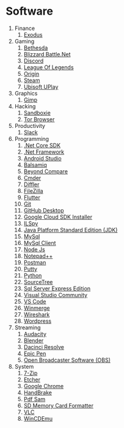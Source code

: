 # Software

1. Finance
    1. [Exodus](https://www.exodus.io/download/)
1. Gaming
    1. [Bethesda](https://bethesda.net/en/dashboard)
    1. [Blizzard Battle.Net](https://www.blizzard.com/en-us/apps/battle.net/desktop)
    1. [Discord](https://discordapp.com/)
    1. [League Of Legends](https://na.leagueoflegends.com/en/)
    1. [Origin](https://www.origin.com/usa/en-us/store)
    1. [Steam](https://store.steampowered.com/about/)
    1. [Ubisoft UPlay](https://uplay.ubisoft.com/en-GB)
1. Graphics
    1. [Gimp](https://www.gimp.org/)
1. Hacking
    1. [Sandboxie](https://www.sandboxie.com/)
    1. [Tor Browser](https://www.torproject.org/download/)
1. Productivity
    1. [Slack](https://slack.com/downloads/windows)
1. Programming
    1. [.Net Core SDK](https://dotnet.microsoft.com/download)
    1. [.Net Framework](https://dotnet.microsoft.com/download/dotnet-framework/net472)
    1. [Android Studio](https://developer.android.com/studio)
    1. [Balsamiq](https://balsamiq.com/wireframes/)
    1. [Beyond Compare](https://www.scootersoftware.com/download.php)
    1. [Cmder](https://cmder.net/)
    1. [Diffler](https://www.telerik.com/fiddler)
    1. [FileZilla](https://filezilla-project.org/)
    1. [Flutter](https://flutter.dev/docs/get-started/install)
    1. [Git](https://git-scm.com/downloads)
    1. [GitHub Desktop](https://desktop.github.com/)
    1. [Google Cloud SDK Installer](https://cloud.google.com/sdk/docs/quickstart-windows)
    1. [ILSpy](https://github.com/icsharpcode/ILSpy)
    1. [Java Platform Standard Edition (JDK)](https://www.oracle.com/technetwork/java/javase/downloads/index.html)
    1. [MySql](https://dev.mysql.com/downloads/installer/)
    1. [MySql Client](https://dev.mysql.com/downloads/workbench/)
    1. [Node Js](https://nodejs.org/en/)
    1. [Notepad++](https://notepad-plus-plus.org/downloads/)
    1. [Postman](https://www.getpostman.com/downloads/)
    1. [Putty](https://www.putty.org/)
    1. [Python](https://www.python.org/)
    1. [SourceTree](https://www.sourcetreeapp.com/)
    1. [Sql Server Express Edition](https://www.microsoft.com/en-us/sql-server/sql-server-editions-express)
    1. [Visual Studio Community](https://visualstudio.microsoft.com/vs/community/)
    1. [VS Code](https://code.visualstudio.com/download)
    1. [Winmerge](https://winmerge.org/?lang=en)
    1. [Wireshark](https://www.wireshark.org/)
    1. [Wordpress](https://wordpress.org/download/)
1. Streaming
    1. [Audacity](https://www.audacityteam.org/download/windows/)
    1. [Blender](https://www.blender.org/download/)
    1. [Dacinci Resolve](https://www.blackmagicdesign.com/products/davinciresolve/)
    1. [Epic Pen](https://epic-pen.com/)
    1. [Open Broadcaster Software (OBS)](https://obsproject.com/)
1. System
    1. [7-Zip](https://www.7-zip.org/)
    1. [Etcher](https://www.balena.io/etcher/)
    1. [Google Chrome](https://www.google.com/chrome/)
    1. [HandBrake](https://handbrake.fr/)
    1. [Pdf Sam](https://pdfsam.org/pdfsam-basic/)
    1. [SD Memory Card Formatter](https://www.sdcard.org/downloads/formatter/)
    1. [VLC](https://www.videolan.org/vlc/index.html)
    1. [WinCDEmu](https://wincdemu.sysprogs.org/)